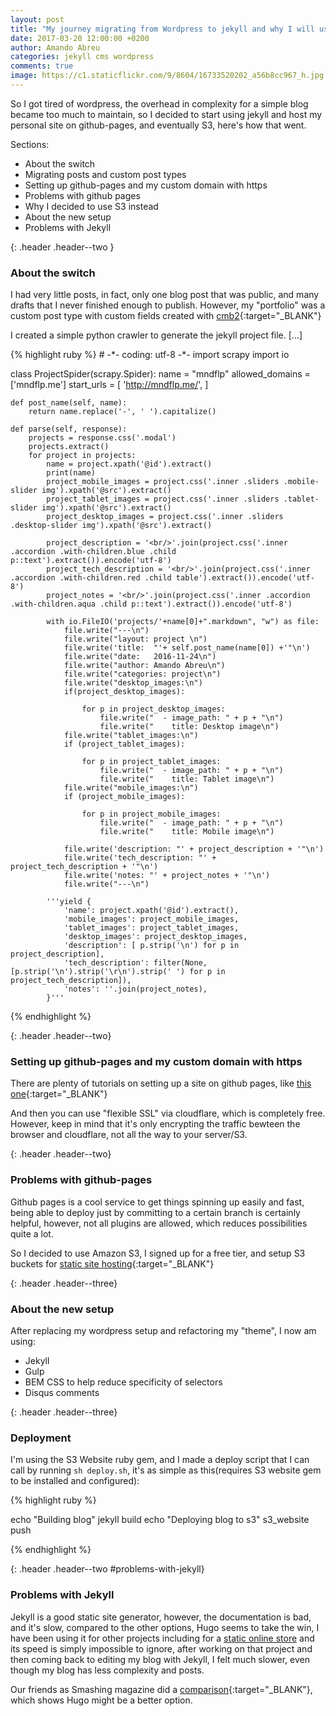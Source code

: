 ```yaml
---
layout: post
title: "My journey migrating from Wordpress to jekyll and why I will use Hugo instead"
date: 2017-03-20 12:00:00 +0200
author: Amando Abreu
categories: jekyll cms wordpress
comments: true
image: https://c1.staticflickr.com/9/8604/16733520202_a56b8cc967_h.jpg
---
```

So I got tired of wordpress, the overhead in complexity for a simple blog became too much to maintain, so I decided to start using jekyll and host my personal site on github-pages, and eventually S3, here's how that went.

Sections:
- About the switch
- Migrating posts and custom post types
- Setting up github-pages and my custom domain with https
- Problems with github pages
- Why I decided to use S3 instead
- About the new setup
- Problems with Jekyll

{: .header .header--two }
### About the switch

I had very little posts, in fact, only one blog post that was public, and many drafts that I never finished enough to publish. However, my "portfolio" was a custom post type with custom fields created with [cmb2](https://wordpress.org/plugins/cmb2/){:target="_BLANK"}

I created a simple python crawler to generate the jekyll project file. [...]


<div class="centerwrapper centerwrapper--wide">
{% highlight ruby %}
# -*- coding: utf-8 -*-
import scrapy
import io

class ProjectSpider(scrapy.Spider):
    name = "mndflp"
    allowed_domains = ['mndflp.me']
    start_urls = [
        'http://mndflp.me/',
    ]

    def post_name(self, name):
        return name.replace('-', ' ').capitalize()

    def parse(self, response):
        projects = response.css('.modal')
        projects.extract()
        for project in projects:
            name = project.xpath('@id').extract()
            print(name)
            project_mobile_images = project.css('.inner .sliders .mobile-slider img').xpath('@src').extract()
            project_tablet_images = project.css('.inner .sliders .tablet-slider img').xpath('@src').extract()
            project_desktop_images = project.css('.inner .sliders .desktop-slider img').xpath('@src').extract()

            project_description = '<br/>'.join(project.css('.inner .accordion .with-children.blue .child p::text').extract()).encode('utf-8')
            project_tech_description = '<br/>'.join(project.css('.inner .accordion .with-children.red .child table').extract()).encode('utf-8')
            project_notes = '<br/>'.join(project.css('.inner .accordion .with-children.aqua .child p::text').extract()).encode('utf-8')

            with io.FileIO('projects/'+name[0]+".markdown", "w") as file:
                file.write("---\n")
                file.write("layout: project \n")
                file.write('title:  "'+ self.post_name(name[0]) +'"\n')
                file.write("date:   2016-11-24\n")
                file.write("author: Amando Abreu\n")
                file.write("categories: project\n")
                file.write("desktop_images:\n")
                if(project_desktop_images):

                    for p in project_desktop_images:
                        file.write("  - image_path: " + p + "\n")
                        file.write("    title: Desktop image\n")
                file.write("tablet_images:\n")
                if (project_tablet_images):

                    for p in project_tablet_images:
                        file.write("  - image_path: " + p + "\n")
                        file.write("    title: Tablet image\n")
                file.write("mobile_images:\n")
                if (project_mobile_images):

                    for p in project_mobile_images:
                        file.write("  - image_path: " + p + "\n")
                        file.write("    title: Mobile image\n")

                file.write('description: "' + project_description + '"\n')
                file.write('tech_description: "' + project_tech_description + '"\n')
                file.write('notes: "' + project_notes + '"\n')
                file.write("---\n")

            '''yield {
                'name': project.xpath('@id').extract(),
                'mobile_images': project_mobile_images,
                'tablet_images': project_tablet_images,
                'desktop_images': project_desktop_images,
                'description': [ p.strip('\n') for p in project_description],
                'tech_description': filter(None, [p.strip('\n').strip('\r\n').strip(' ') for p in project_tech_description]),
                'notes': ''.join(project_notes),
            }'''

{% endhighlight %}
</div>

{: .header .header--two}
### Setting up github-pages and my custom domain with https
There are plenty of tutorials on setting up a site on github pages, like [this one](https://pages.github.com/){:target="_BLANK"}

And then you can use "flexible SSL" via cloudflare, which is completely free. However, keep in mind that it's only encrypting the traffic bewteen the browser and cloudflare, not all the way to your server/S3.


{: .header .header--two}
### Problems with github-pages

Github pages is a cool service to get things spinning up easily and fast, being able to deploy just by committing to a certain branch is certainly helpful, however, not all plugins are allowed, which reduces possibilities quite a lot.

So I decided to use Amazon S3, I signed up for a free tier, and setup S3 buckets for [static site hosting](http://docs.aws.amazon.com/AmazonS3/latest/dev/WebsiteHosting.html){:target="_BLANK"}



{: .header .header--three}
### About the new setup

After replacing my wordpress setup and refactoring my "theme", I now am using:

- Jekyll
- Gulp
- BEM CSS to help reduce specificity of selectors
- Disqus comments

{: .header .header--three}
### Deployment
I'm using the S3 Website ruby gem, and I made a deploy script that I can call by running `sh deploy.sh`, it's as simple as this(requires S3 website gem to be installed and configured):

<div class="centerwrapper centerwrapper--wide">
{% highlight ruby %}

echo "Building blog"
jekyll build
echo "Deploying blog to s3"
s3_website push

{% endhighlight %}
</div>

{: .header .header--two #problems-with-jekyll}
### Problems with Jekyll

Jekyll is a good static site generator, however, the documentation is bad, and it's slow, compared to the other options, Hugo seems to take the win, I have been using it for other projects including for a <a href="//amando-abr.eu/wrote/static-online-store-case-study-part-1/">static online store</a> and its speed is simply impossible to ignore, after working on that project and then coming back to editing my blog with Jekyll, I felt much slower, even though my blog has less complexity and posts.

Our friends as Smashing magazine did a [comparison](https://www.smashingmagazine.com/2015/11/static-website-generators-jekyll-middleman-roots-hugo-review/){:target="_BLANK"}, which shows Hugo might be a better option.

